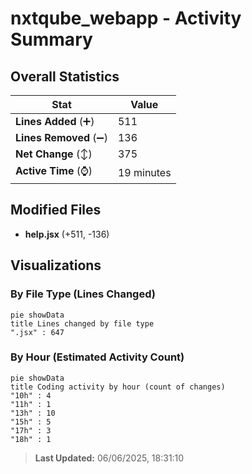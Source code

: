 # nxtqube_webapp - Activity Summary 

## Overall Statistics

| Stat                   | Value                                                             |
| ---------------------- | ----------------------------------------------------------------- |
| **Lines Added** (➕)   | 511                                          |
| **Lines Removed** (➖) | 136                                        |
| **Net Change** (↕)    | 375                |
| **Active Time** (⌚)   | 19 minutes |


## Modified Files
- **help.jsx** (+511, -136)

## Visualizations

### By File Type (Lines Changed)

```mermaid
pie showData
title Lines changed by file type
".jsx" : 647
```

### By Hour (Estimated Activity Count)

```mermaid
pie showData
title Coding activity by hour (count of changes)
"10h" : 4
"11h" : 1
"13h" : 10
"15h" : 5
"17h" : 3
"18h" : 1
```


> **Last Updated:** 06/06/2025, 18:31:10